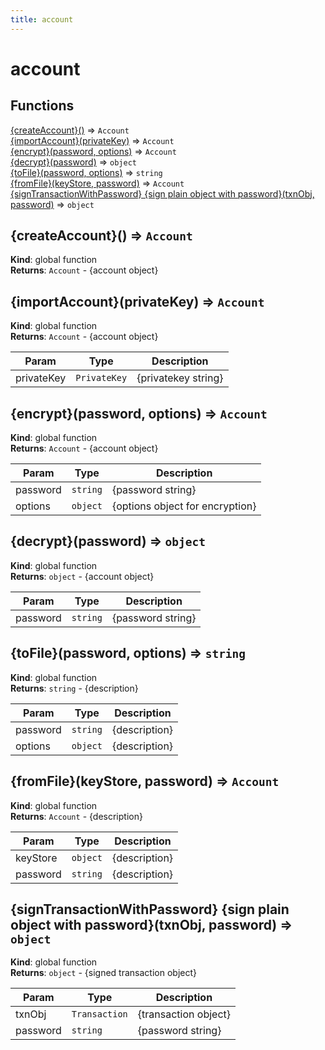 ```yaml
---
title: account
---
```


# account

## Functions

<dl>
<dt><a href="#{createAccount}">{createAccount}()</a> ⇒ <code>Account</code></dt>
<dd></dd>
<dt><a href="#{importAccount}">{importAccount}(privateKey)</a> ⇒ <code>Account</code></dt>
<dd></dd>
<dt><a href="#{encrypt}">{encrypt}(password, options)</a> ⇒ <code>Account</code></dt>
<dd></dd>
<dt><a href="#{decrypt}">{decrypt}(password)</a> ⇒ <code>object</code></dt>
<dd></dd>
<dt><a href="#{toFile}">{toFile}(password, options)</a> ⇒ <code>string</code></dt>
<dd></dd>
<dt><a href="#{fromFile}">{fromFile}(keyStore, password)</a> ⇒ <code>Account</code></dt>
<dd></dd>
<dt><a href="#{signTransactionWithPassword} {sign plain object with password}">{signTransactionWithPassword} {sign plain object with password}(txnObj, password)</a> ⇒ <code>object</code></dt>
<dd></dd>
</dl>

<a name="{createAccount}"></a>

## {createAccount}() ⇒ <code>Account</code>
**Kind**: global function  
**Returns**: <code>Account</code> - {account object}  
<a name="{importAccount}"></a>

## {importAccount}(privateKey) ⇒ <code>Account</code>
**Kind**: global function  
**Returns**: <code>Account</code> - {account object}  

| Param | Type | Description |
| --- | --- | --- |
| privateKey | <code>PrivateKey</code> | {privatekey string} |

<a name="{encrypt}"></a>

## {encrypt}(password, options) ⇒ <code>Account</code>
**Kind**: global function  
**Returns**: <code>Account</code> - {account object}  

| Param | Type | Description |
| --- | --- | --- |
| password | <code>string</code> | {password string} |
| options | <code>object</code> | {options object for encryption} |

<a name="{decrypt}"></a>

## {decrypt}(password) ⇒ <code>object</code>
**Kind**: global function  
**Returns**: <code>object</code> - {account object}  

| Param | Type | Description |
| --- | --- | --- |
| password | <code>string</code> | {password string} |

<a name="{toFile}"></a>

## {toFile}(password, options) ⇒ <code>string</code>
**Kind**: global function  
**Returns**: <code>string</code> - {description}  

| Param | Type | Description |
| --- | --- | --- |
| password | <code>string</code> | {description} |
| options | <code>object</code> | {description} |

<a name="{fromFile}"></a>

## {fromFile}(keyStore, password) ⇒ <code>Account</code>
**Kind**: global function  
**Returns**: <code>Account</code> - {description}  

| Param | Type | Description |
| --- | --- | --- |
| keyStore | <code>object</code> | {description} |
| password | <code>string</code> | {description} |

<a name="{signTransactionWithPassword} {sign plain object with password}"></a>

## {signTransactionWithPassword} {sign plain object with password}(txnObj, password) ⇒ <code>object</code>
**Kind**: global function  
**Returns**: <code>object</code> - {signed transaction object}  

| Param | Type | Description |
| --- | --- | --- |
| txnObj | <code>Transaction</code> | {transaction object} |
| password | <code>string</code> | {password string} |

